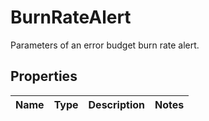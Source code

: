 

# BurnRateAlert

Parameters of an error budget burn rate alert.

## Properties

| Name | Type | Description | Notes |
|------------ | ------------- | ------------- | -------------|



